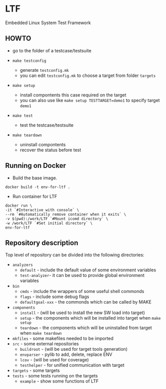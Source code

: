 # LTF

Embedded Linux System Test Framework

## HOWTO

* go to the folder of a testcase/testsuite

* `make testconfig`
    - generate `testconfig.mk`
    - you can edit `testconfig.mk` to choose a target from folder `targets`

* `make setup`
    - install compontents this case required on the target
    - you can also use like `make setup TESTTARGET=demo1` to specify target `demo1`

* `make test`
    - test the testcase/testsuite

* `make teardown`
    - uninstall compontents
    - recover the status before test

## Running on Docker

* Build the base image.

```
docker build -t env-for-ltf .
```

* Run container for LTF

```
docker run \
-it `#Interactive with console` \
--rm `#Automatically remove container when it exits` \
-v $(pwd):/work/LTF `#Mount icomd directory` \
-w /work/LTF `#Set initial directory` \
env-for-ltf
```

## Repository description

Top level of repository can be divided into the following directories:

* `analyzers`
    - `default` - include the default value of some environment variables
    - `test-analyzer`- it can be used to provide global environment variables
* `bin`
    - `cmds` - include the wrappers of some useful shell commonds
    - `flags` - include some debug flags
    - `defaultgoal-xxx` - the commonds which can be called by MAKE
* `components`
    - `install` - (will be used to install the new SW load into target)
    - `setup` - the components which will be installed into target when `make setup`
    - `teardown` - the components which will be uninstalled from target when `make teardown`
* `mkfiles` - some makefiles needed to be imported
* `src` - some external repositories
    - `buildroot` - (will be used for target tools generation)
    - `envparser` - pylib to add, delete, replace ENV
    - `lcov` - (will be used for coverage)
    - `testhelper` - for unified communication with target
* `targets` - some targets
* `tests` - some tests running on the targets
    - `example` - show some functions of LTF

